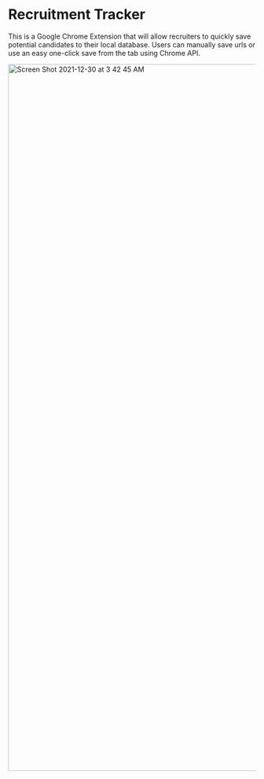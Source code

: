 # Recruitment Tracker

This is a Google Chrome Extension that will allow recruiters to quickly save potential candidates to their local database. Users can manually save urls or use an easy one-click save from the tab using Chrome API. 

<img width="1436" alt="Screen Shot 2021-12-30 at 3 42 45 AM" src="https://user-images.githubusercontent.com/86351806/147735782-8a1f97ab-3dd5-4b3b-9841-4930a8ff5f24.png">
